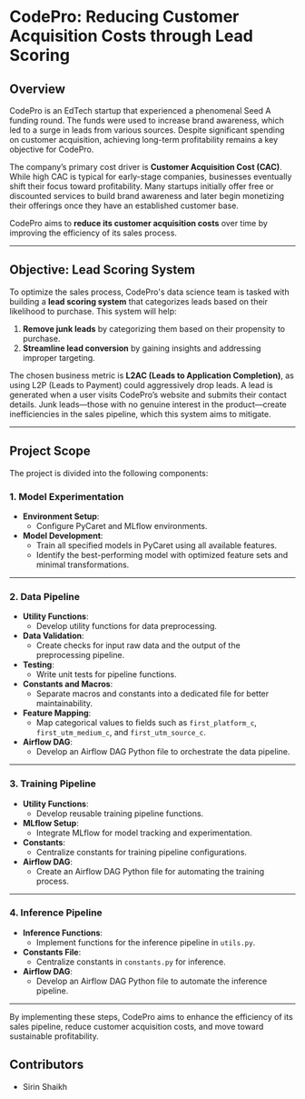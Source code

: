 # CodePro: Reducing Customer Acquisition Costs through Lead Scoring

## Overview
CodePro is an EdTech startup that experienced a phenomenal Seed A funding round. The funds were used to increase brand awareness, which led to a surge in leads from various sources. Despite significant spending on customer acquisition, achieving long-term profitability remains a key objective for CodePro. 

The company’s primary cost driver is **Customer Acquisition Cost (CAC)**. While high CAC is typical for early-stage companies, businesses eventually shift their focus toward profitability. Many startups initially offer free or discounted services to build brand awareness and later begin monetizing their offerings once they have an established customer base.

CodePro aims to **reduce its customer acquisition costs** over time by improving the efficiency of its sales process.

---

## Objective: Lead Scoring System
To optimize the sales process, CodePro's data science team is tasked with building a **lead scoring system** that categorizes leads based on their likelihood to purchase. This system will help:

1. **Remove junk leads** by categorizing them based on their propensity to purchase.
2. **Streamline lead conversion** by gaining insights and addressing improper targeting.

The chosen business metric is **L2AC (Leads to Application Completion)**, as using L2P (Leads to Payment) could aggressively drop leads. A lead is generated when a user visits CodePro’s website and submits their contact details. Junk leads—those with no genuine interest in the product—create inefficiencies in the sales pipeline, which this system aims to mitigate.

---

## Project Scope
The project is divided into the following components:

### 1. **Model Experimentation**
- **Environment Setup**:
  - Configure PyCaret and MLflow environments.
- **Model Development**:
  - Train all specified models in PyCaret using all available features.
  - Identify the best-performing model with optimized feature sets and minimal transformations.

---

### 2. **Data Pipeline**
- **Utility Functions**:
  - Develop utility functions for data preprocessing.
- **Data Validation**:
  - Create checks for input raw data and the output of the preprocessing pipeline.
- **Testing**:
  - Write unit tests for pipeline functions.
- **Constants and Macros**:
  - Separate macros and constants into a dedicated file for better maintainability.
- **Feature Mapping**:
  - Map categorical values to fields such as `first_platform_c`, `first_utm_medium_c`, and `first_utm_source_c`.
- **Airflow DAG**:
  - Develop an Airflow DAG Python file to orchestrate the data pipeline.

---

### 3. **Training Pipeline**
- **Utility Functions**:
  - Develop reusable training pipeline functions.
- **MLflow Setup**:
  - Integrate MLflow for model tracking and experimentation.
- **Constants**:
  - Centralize constants for training pipeline configurations.
- **Airflow DAG**:
  - Create an Airflow DAG Python file for automating the training process.

---

### 4. **Inference Pipeline**
- **Inference Functions**:
  - Implement functions for the inference pipeline in `utils.py`.
- **Constants File**:
  - Centralize constants in `constants.py` for inference.
- **Airflow DAG**:
  - Develop an Airflow DAG Python file to automate the inference pipeline.

---

By implementing these steps, CodePro aims to enhance the efficiency of its sales pipeline, reduce customer acquisition costs, and move toward sustainable profitability.


## Contributors
- Sirin Shaikh
